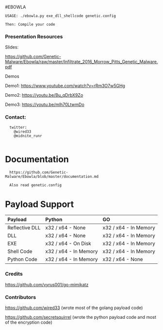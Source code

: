 #EBOWLA

```
USAGE: ./ebowla.py exe_dll_shellcode genetic.config

Then: Compile your code
```

### Presentation Resources

Slides:

https://github.com/Genetic-Malware/Ebowla/raw/master/Infiltrate_2016_Morrow_Pitts_Genetic_Malware.pdf

Demos

Demo1:
https://www.youtube.com/watch?v=rRm3O7w5GHg

Demo2:
https://youtu.be/Bu_qDrbX9Zo

Demo3:
https://youtu.be/mlh70LtwmDo


### Contact:
```
  twitter:
    @wired33
    @midnite_runr
    
```

# Documentation

```
  https://github.com/Genetic-Malware/Ebowla/blob/master/documentation.md
  
  Also read genetic.config

```

# Payload Support

|Payload|Python|GO|
|:-----|:-----|:---|
|Reflective DLL| x32 / x64 - None| x32 / x64 - In Memory| 
|DLL| x32 / x64 - None| x32 / x64 - In Memory| 
|EXE| x32 / x64 - On Disk| x32 / x64 - In Memory| 
|Shell Code| x32 / x64 - In Memory| x32 / x64 - In Memory| 
|Python Code| x32 / x64 - In Memory| x32 / x64 - None| 

### Credits

https://github.com/vyrus001/go-mimikatz

### Contributors

https://github.com/wired33 (wrote most of the golang payload code)

https://github.com/secretsquirrel (wrote the python payload code and most of the encryption code)

